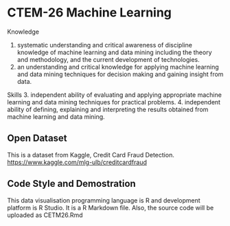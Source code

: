 # CTEM-26 Machine Learning

Knowledge
1. systematic understanding and critical awareness of discipline knowledge of
machine learning and data mining including the theory and methodology, and
the current development of technologies.
2. an understanding and critical knowledge for applying machine learning and
data mining techniques for decision making and gaining insight from data.

Skills
3. independent ability of evaluating and applying appropriate machine learning
and data mining techniques for practical problems.
4. independent ability of defining, explaining and interpreting the results
obtained from machine learning and data mining.

## Open Dataset
This is a dataset from Kaggle, Credit Card Fraud Detection. https://www.kaggle.com/mlg-ulb/creditcardfraud

## Code Style and Demostration
This data visualisation programming language is R and development platform is R Studio. It is a R Markdown file.
Also, the source code will be uploaded as CETM26.Rmd